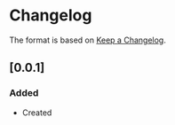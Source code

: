# Changelog
The format is based on [Keep a Changelog](https://keepachangelog.com/en/1.0.0/).

## [0.0.1]
### Added
- Created
